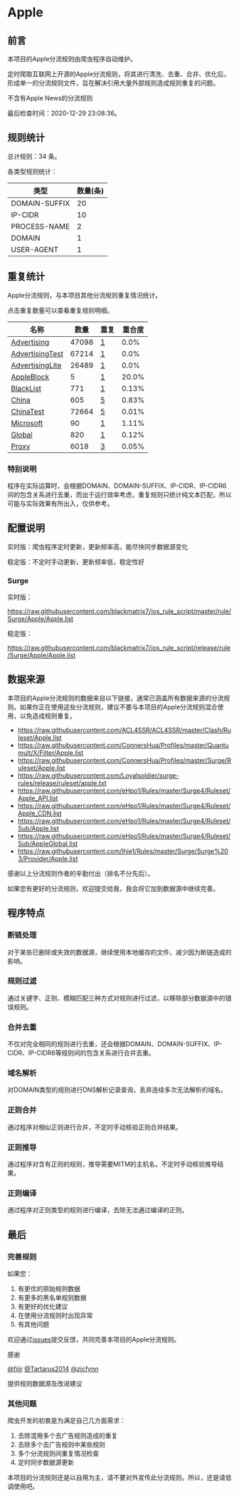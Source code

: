 # Apple

## 前言

本项目的Apple分流规则由爬虫程序自动维护。

定时爬取互联网上开源的Apple分流规则，将其进行清洗、去重、合并、优化后，形成单一的分流规则文件，旨在解决引用大量外部规则造成规则重复的问题。

不含有Apple News的分流规则



最后检查时间：2020-12-29 23:08:36。

## 规则统计

总计规则：34 条。

各类型规则统计：

| 类型 | 数量(条) |
| ---- | ---- |
| DOMAIN-SUFFIX | 20 |
| IP-CIDR | 10 |
| PROCESS-NAME | 2 |
| DOMAIN | 1 |
| USER-AGENT | 1 |
## 重复统计

Apple分流规则，与本项目其他分流规则重复情况统计。

点击重复数量可以查看重复规则明细。

| 名称 | 数量 | 重复 | 重合度 |
| ---- | ---- | ---- | ------ |
|  [Advertising](https://github.com/blackmatrix7/ios_rule_script/tree/master/rule/Surge/Advertising)    | 47098   | [1](https://raw.githubusercontent.com/blackmatrix7/ios_rule_script/master/rule/Surge/Apple/Repeat.list)   |   0.0% |
|  [AdvertisingTest](https://github.com/blackmatrix7/ios_rule_script/tree/master/rule/Surge/AdvertisingTest)    | 67214   | [1](https://raw.githubusercontent.com/blackmatrix7/ios_rule_script/master/rule/Surge/Apple/Repeat.list)   |   0.0% |
|  [AdvertisingLite](https://github.com/blackmatrix7/ios_rule_script/tree/master/rule/Surge/AdvertisingLite)    | 26489   | [1](https://raw.githubusercontent.com/blackmatrix7/ios_rule_script/master/rule/Surge/Apple/Repeat.list)   |   0.0% |
|  [AppleBlock](https://github.com/blackmatrix7/ios_rule_script/tree/master/rule/Surge/AppleBlock)    | 5   | [1](https://raw.githubusercontent.com/blackmatrix7/ios_rule_script/master/rule/Surge/Apple/Repeat.list)   |   20.0% |
|  [BlackList](https://github.com/blackmatrix7/ios_rule_script/tree/master/rule/Surge/BlackList)    | 771   | [1](https://raw.githubusercontent.com/blackmatrix7/ios_rule_script/master/rule/Surge/Apple/Repeat.list)   |   0.13% |
|  [China](https://github.com/blackmatrix7/ios_rule_script/tree/master/rule/Surge/China)    | 605   | [5](https://raw.githubusercontent.com/blackmatrix7/ios_rule_script/master/rule/Surge/Apple/Repeat.list)   |   0.83% |
|  [ChinaTest](https://github.com/blackmatrix7/ios_rule_script/tree/master/rule/Surge/ChinaTest)    | 72664   | [5](https://raw.githubusercontent.com/blackmatrix7/ios_rule_script/master/rule/Surge/Apple/Repeat.list)   |   0.01% |
|  [Microsoft](https://github.com/blackmatrix7/ios_rule_script/tree/master/rule/Surge/Microsoft)    | 90   | [1](https://raw.githubusercontent.com/blackmatrix7/ios_rule_script/master/rule/Surge/Apple/Repeat.list)   |   1.11% |
|  [Global](https://github.com/blackmatrix7/ios_rule_script/tree/master/rule/Surge/Global)    | 820   | [1](https://raw.githubusercontent.com/blackmatrix7/ios_rule_script/master/rule/Surge/Apple/Repeat.list)   |   0.12% |
|  [Proxy](https://github.com/blackmatrix7/ios_rule_script/tree/master/rule/Surge/Proxy)    | 6018   | [3](https://raw.githubusercontent.com/blackmatrix7/ios_rule_script/master/rule/Surge/Apple/Repeat.list)   |   0.05% |
### 特别说明
程序在实际运算时，会根据DOMAIN、DOMAIN-SUFFIX、IP-CIDR、IP-CIDR6间的包含关系进行去重，而出于运行效率考虑，重复规则只统计纯文本匹配，所以可能与实际效果有所出入，仅供参考。

## 配置说明

实时版：爬虫程序定时更新，更新频率高，能尽快同步数据源变化

稳定版：不定时手动更新，更新频率低，稳定性好

### Surge 
实时版：

https://raw.githubusercontent.com/blackmatrix7/ios_rule_script/master/rule/Surge/Apple/Apple.list

稳定版：

https://raw.githubusercontent.com/blackmatrix7/ios_rule_script/release/rule/Surge/Apple/Apple.list

## 数据来源

本项目的Apple分流规则的数据来自以下链接，通常已涵盖所有数据来源的分流规则。如果你正在使用这些分流规则，建议不要与本项目的Apple分流规则混合使用，以免造成规则重复。

- https://raw.githubusercontent.com/ACL4SSR/ACL4SSR/master/Clash/Ruleset/Apple.list
- https://raw.githubusercontent.com/ConnersHua/Profiles/master/Quantumult/X/Filter/Apple.list
- https://raw.githubusercontent.com/ConnersHua/Profiles/master/Surge/Ruleset/Apple.list
- https://raw.githubusercontent.com/Loyalsoldier/surge-rules/release/ruleset/apple.txt
- https://raw.githubusercontent.com/eHpo1/Rules/master/Surge4/Ruleset/Apple_API.list
- https://raw.githubusercontent.com/eHpo1/Rules/master/Surge4/Ruleset/Apple_CDN.list
- https://raw.githubusercontent.com/eHpo1/Rules/master/Surge4/Ruleset/Sub/Apple.list
- https://raw.githubusercontent.com/eHpo1/Rules/master/Surge4/Ruleset/Sub/AppleGlobal.list
- https://raw.githubusercontent.com/lhie1/Rules/master/Surge/Surge%203/Provider/Apple.list


感谢以上分流规则作者的辛勤付出（排名不分先后）。

如果您有更好的分流规则，欢迎提交给我，我会将它加到数据源中继续完善。

## 程序特点

### 断链处理

对于某些已删除或失效的数据源，继续使用本地缓存的文件，减少因为断链造成的影响。

### 规则过滤

通过关键字、正则、模糊匹配三种方式对规则进行过滤，以移除部分数据源中的错误规则。

### 合并去重

不仅对完全相同的规则进行去重，还会根据DOMAIN、DOMAIN-SUFFIX、IP-CIDR、IP-CIDR6等规则间的包含关系进行合并去重。

### 域名解析

对DOMAIN类型的规则进行DNS解析记录查询，丢弃连续多次无法解析的域名。

### 正则合并

通过程序对相似正则进行合并，不定时手动核验正则合并结果。

### 正则推导

通过程序对含有正则的规则，推导需要MITM的主机名，不定时手动核验推导结果。

### 正则编译

通过程序对正则类型的规则进行编译，去除无法通过编译的正则。

## 最后

### 完善规则

如果您：

1. 有更优的原始规则数据
2. 有更多的黑名单规则数据
3. 有更好的优化建议
4. 在使用分流规则时出现异常
5. 有其他问题

欢迎通过[issues](https://github.com/blackmatrix7/ios_rule_script/issues/new)提交反馈，共同完善本项目的Apple分流规则。

感谢

[@fiiir](https://github.com/fiiir) [@Tartarus2014](https://github.com/Tartarus2014) [@zjcfynn](https://github.com/zjcfynn) 

提供规则数据源及改进建议

### 其他问题

爬虫开发的初衷是为满足自己几方面需求：

1. 去除混用多个去广告规则造成的重复
2. 去除多个去广告规则中某些规则
3. 多个分流规则间重复情况检查
4. 定时同步数据源更新

本项目的分流规则还是以自用为主，请不要对外宣传此分流规则。所以，还是请低调使用吧。